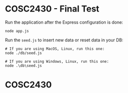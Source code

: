 # COSC2430 - Final Test

Run the application after the Express configuration is done:

```shell
node app.js
```

Run the `seed.js` to insert new data or reset data in your DB:

```shell
# If you are using MacOS, Linux, run this one:
node ./db/seed.js

# If you are using Windows, Linux, run this one:
node .\db\seed.js
```
# COSC2430

